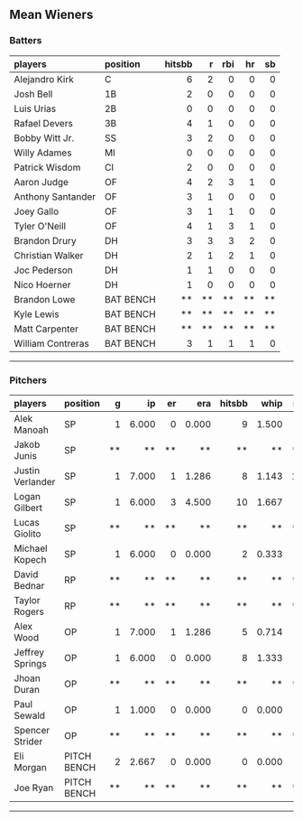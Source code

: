 ## Mean Wieners

### Batters

 
|players           |position  | hitsbb|  r| rbi| hr| sb| 
|:-----------------|:---------|------:|--:|---:|--:|--:| 
|Alejandro Kirk    |C         |      6|  2|   0|  0|  0| 
|Josh Bell         |1B        |      2|  0|   0|  0|  0| 
|Luis Urias        |2B        |      0|  0|   0|  0|  0| 
|Rafael Devers     |3B        |      4|  1|   0|  0|  0| 
|Bobby Witt Jr.    |SS        |      3|  2|   0|  0|  0| 
|Willy Adames      |MI        |      0|  0|   0|  0|  0| 
|Patrick Wisdom    |CI        |      2|  0|   0|  0|  0| 
|Aaron Judge       |OF        |      4|  2|   3|  1|  0| 
|Anthony Santander |OF        |      3|  1|   0|  0|  0| 
|Joey Gallo        |OF        |      3|  1|   1|  0|  0| 
|Tyler O'Neill     |OF        |      4|  1|   3|  1|  0| 
|Brandon Drury     |DH        |      3|  3|   3|  2|  0| 
|Christian Walker  |DH        |      2|  1|   2|  1|  0| 
|Joc Pederson      |DH        |      1|  1|   0|  0|  0| 
|Nico Hoerner      |DH        |      1|  0|   0|  0|  0| 
|Brandon Lowe      |BAT BENCH |     **| **|  **| **| **| 
|Kyle Lewis        |BAT BENCH |     **| **|  **| **| **| 
|Matt Carpenter    |BAT BENCH |     **| **|  **| **| **| 
|William Contreras |BAT BENCH |      3|  1|   1|  1|  0| 


* * *

### Pitchers

 
|players          |position    |  g|    ip| er|   era| hitsbb|  whip| so|  w| sv| 
|:----------------|:-----------|--:|-----:|--:|-----:|------:|-----:|--:|--:|--:| 
|Alek Manoah      |SP          |  1| 6.000|  0| 0.000|      9| 1.500|  4|  1|  0| 
|Jakob Junis      |SP          | **|    **| **|    **|     **|    **| **| **| **| 
|Justin Verlander |SP          |  1| 7.000|  1| 1.286|      8| 1.143| 12|  1|  0| 
|Logan Gilbert    |SP          |  1| 6.000|  3| 4.500|     10| 1.667|  3|  1|  0| 
|Lucas Giolito    |SP          | **|    **| **|    **|     **|    **| **| **| **| 
|Michael Kopech   |SP          |  1| 6.000|  0| 0.000|      2| 0.333|  8|  1|  0| 
|David Bednar     |RP          | **|    **| **|    **|     **|    **| **| **| **| 
|Taylor Rogers    |RP          | **|    **| **|    **|     **|    **| **| **| **| 
|Alex Wood        |OP          |  1| 7.000|  1| 1.286|      5| 0.714|  5|  0|  0| 
|Jeffrey Springs  |OP          |  1| 6.000|  0| 0.000|      8| 1.333|  5|  0|  0| 
|Jhoan Duran      |OP          | **|    **| **|    **|     **|    **| **| **| **| 
|Paul Sewald      |OP          |  1| 1.000|  0| 0.000|      0| 0.000|  0|  0|  0| 
|Spencer Strider  |OP          | **|    **| **|    **|     **|    **| **| **| **| 
|Eli Morgan       |PITCH BENCH |  2| 2.667|  0| 0.000|      0| 0.000|  2|  1|  0| 
|Joe Ryan         |PITCH BENCH | **|    **| **|    **|     **|    **| **| **| **| 


* * *


